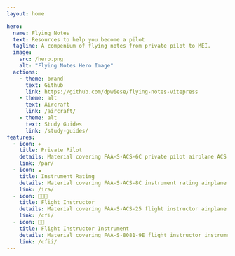 ```yaml
---
layout: home

hero:
  name: Flying Notes
  text: Resources to help you become a pilot
  tagline: A compenium of flying notes from private pilot to MEI.
  image:
    src: /hero.png
    alt: "Flying Notes Hero Image"
  actions:
    - theme: brand
      text: Github
      link: https://github.com/dpwiese/flying-notes-vitepress
    - theme: alt
      text: Aircraft
      link: /aircraft/
    - theme: alt
      text: Study Guides
      link: /study-guides/
features:
  - icon: ✈️
    title: Private Pilot
    details: Material covering FAA-S-ACS-6C private pilot airplane ACS.
    link: /par/
  - icon: ☁️
    title: Instrument Rating
    details: Material covering FAA-S-ACS-8C instrument rating airplane ACS.
    link: /ira/
  - icon: 🧑🏻‍🏫
    title: Flight Instructor
    details: Material covering FAA-S-ACS-25 flight instructor airplane ACS.
    link: /cfi/
  - icon: 🧙🏻
    title: Flight Instructor Instrument
    details: Material covering FAA-S-8081-9E flight instructor instrument PTS.
    link: /cfii/
---
```

